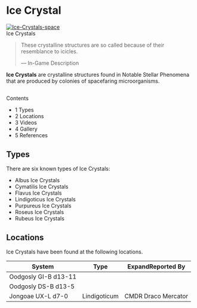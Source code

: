 # Ice Crystal
[![Ice-Crystals-space](https://static.wikia.nocookie.net/elite-dangerous/images/7/7f/Ice-Crystals-space.png/revision/latest/scale-to-width-down/300?cb=20190123074037)](https://static.wikia.nocookie.net/elite-dangerous/images/7/7f/Ice-Crystals-space.png/revision/latest?cb=20190123074037) 	 		 			 		 		 		 			
Ice Crystals
 		 	 

> 
> 
> These crystalline structures are so called because of their resemblance to icicles.
> 
> 
> — In-Game Description
> 

**Ice Crystals** are crystalline structures found in Notable Stellar Phenomena that are produced by colonies of spacefaring microorganisms.

## 

Contents

- 1 Types
- 2 Locations
- 3 Videos
- 4 Gallery
- 5 References

## Types

There are six known types of Ice Crystals:

- Albus Ice Crystals
- Cymatilis Ice Crystals
- Flavus Ice Crystals
- Lindigoticus Ice Crystals
- Purpureus Ice Crystals
- Roseus Ice Crystals
- Rubeus Ice Crystals

## Locations

Ice Crystals have been found at the following locations.

| System | Type | ExpandReported By |
| --- | --- | --- |
| Oodgosly GI-B d13-11 |  |  |
| Oodgosly DS-B d13-5 |  |  |
| Jongoae UX-L d7-0 | Lindigoticum | CMDR Draco Mercator |
